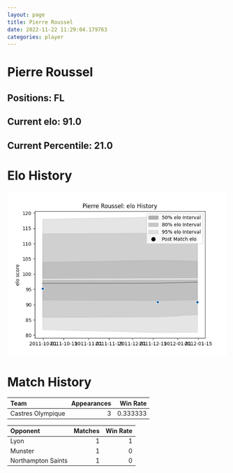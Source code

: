 ```yaml
---  
layout: page  
title: Pierre Roussel  
date: 2022-11-22 11:29:04.179763  
categories: player  
---
```

# Pierre Roussel

## Positions: FL

## Current elo: 91.0

## Current Percentile: 21.0

# Elo History


![elo history](history_PierreRoussel.png)
# Match History


| Team              |   Appearances |   Win Rate |
|:------------------|--------------:|-----------:|
| Castres Olympique |             3 |   0.333333 |

| Opponent           |   Matches |   Win Rate |
|:-------------------|----------:|-----------:|
| Lyon               |         1 |          1 |
| Munster            |         1 |          0 |
| Northampton Saints |         1 |          0 |